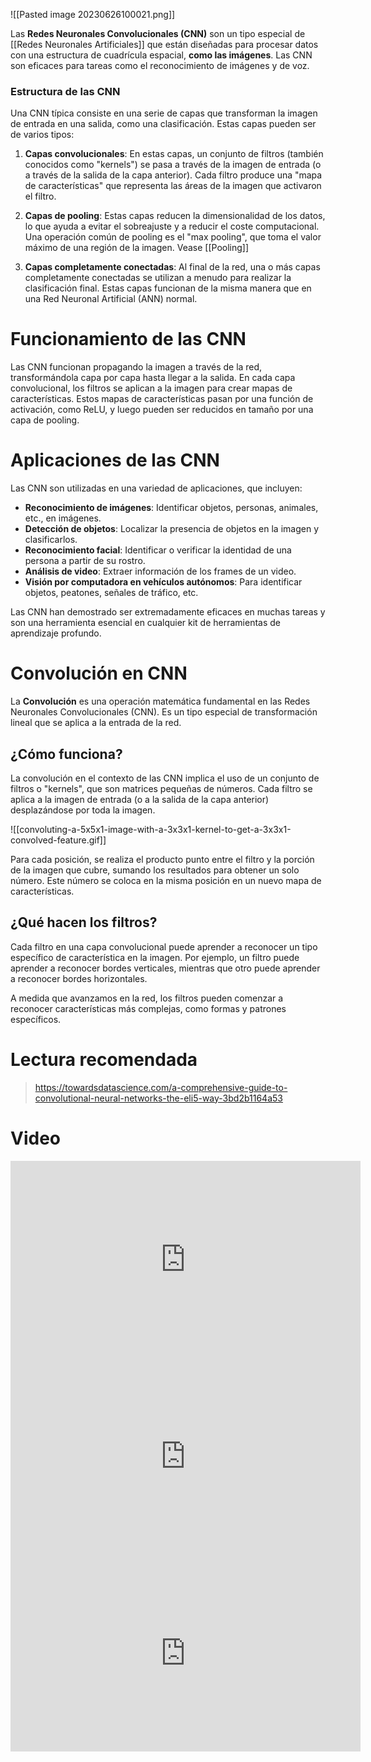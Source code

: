 ![[Pasted image 20230626100021.png]]

Las **Redes Neuronales Convolucionales (CNN)** son un tipo especial de [[Redes Neuronales Artificiales]] que están diseñadas para procesar datos con una estructura de cuadrícula espacial, **como las imágenes**. Las CNN son eficaces para tareas como el reconocimiento de imágenes y de voz.

### Estructura de las CNN

Una CNN típica consiste en una serie de capas que transforman la imagen de entrada en una salida, como una clasificación. Estas capas pueden ser de varios tipos:

1. **Capas convolucionales**: En estas capas, un conjunto de filtros (también conocidos como "kernels") se pasa a través de la imagen de entrada (o a través de la salida de la capa anterior). Cada filtro produce una "mapa de características" que representa las áreas de la imagen que activaron el filtro. 

2. **Capas de pooling**: Estas capas reducen la dimensionalidad de los datos, lo que ayuda a evitar el sobreajuste y a reducir el coste computacional. Una operación común de pooling es el "max pooling", que toma el valor máximo de una región de la imagen. Vease [[Pooling]]

3. **Capas completamente conectadas**: Al final de la red, una o más capas completamente conectadas se utilizan a menudo para realizar la clasificación final. Estas capas funcionan de la misma manera que en una Red Neuronal Artificial (ANN) normal.

# Funcionamiento de las CNN

Las CNN funcionan propagando la imagen a través de la red, transformándola capa por capa hasta llegar a la salida. En cada capa convolucional, los filtros se aplican a la imagen para crear mapas de características. Estos mapas de características pasan por una función de activación, como ReLU, y luego pueden ser reducidos en tamaño por una capa de pooling.

# Aplicaciones de las CNN

Las CNN son utilizadas en una variedad de aplicaciones, que incluyen:

- **Reconocimiento de imágenes**: Identificar objetos, personas, animales, etc., en imágenes.
- **Detección de objetos**: Localizar la presencia de objetos en la imagen y clasificarlos.
- **Reconocimiento facial**: Identificar o verificar la identidad de una persona a partir de su rostro.
- **Análisis de video**: Extraer información de los frames de un video.
- **Visión por computadora en vehículos autónomos**: Para identificar objetos, peatones, señales de tráfico, etc.

Las CNN han demostrado ser extremadamente eficaces en muchas tareas y son una herramienta esencial en cualquier kit de herramientas de aprendizaje profundo.

# Convolución en CNN

La **Convolución** es una operación matemática fundamental en las Redes Neuronales Convolucionales (CNN). Es un tipo especial de transformación lineal que se aplica a la entrada de la red.

## ¿Cómo funciona?

La convolución en el contexto de las CNN implica el uso de un conjunto de filtros o "kernels", que son matrices pequeñas de números. Cada filtro se aplica a la imagen de entrada (o a la salida de la capa anterior) desplazándose por toda la imagen. 

![[convoluting-a-5x5x1-image-with-a-3x3x1-kernel-to-get-a-3x3x1-convolved-feature.gif]]

Para cada posición, se realiza el producto punto entre el filtro y la porción de la imagen que cubre, sumando los resultados para obtener un solo número. Este número se coloca en la misma posición en un nuevo mapa de características. 

## ¿Qué hacen los filtros?

Cada filtro en una capa convolucional puede aprender a reconocer un tipo específico de característica en la imagen. Por ejemplo, un filtro puede aprender a reconocer bordes verticales, mientras que otro puede aprender a reconocer bordes horizontales. 

A medida que avanzamos en la red, los filtros pueden comenzar a reconocer características más complejas, como formas y patrones específicos. 

# Lectura recomendada
> https://towardsdatascience.com/a-comprehensive-guide-to-convolutional-neural-networks-the-eli5-way-3bd2b1164a53 


# Video

<iframe width="560" height="315" src="https://www.youtube.com/embed/V8j1oENVz00" title="YouTube video player" frameborder="0" allow="accelerometer; autoplay; clipboard-write; encrypted-media; gyroscope; picture-in-picture; web-share" allowfullscreen></iframe>
<iframe width="560" height="315" src="https://www.youtube.com/embed/YRhxdVk_sIs?si=LwylcbBEQOXu01N6" title="YouTube video player" frameborder="0" allow="accelerometer; autoplay; clipboard-write; encrypted-media; gyroscope; picture-in-picture; web-share" allowfullscreen></iframe>
<iframe width="560" height="315" src="https://www.youtube.com/embed/gmBfb6LNnZs?si=vhoLoGt2WRich0Fk" title="YouTube video player" frameborder="0" allow="accelerometer; autoplay; clipboard-write; encrypted-media; gyroscope; picture-in-picture; web-share" allowfullscreen></iframe>
